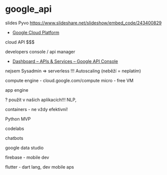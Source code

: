 # google_api

slides Pyvo https://www.slideshare.net/slideshow/embed_code/243400829



* [Google Cloud Platform](https://console.cloud.google.com/)

cloud API $$$

developers console / api manager

* [Dashboard – APIs & Services – Google API Console](https://console.developers.google.com/projectselector2/apis/dashboard?pli=1&supportedpurview=project)



nejsem Sysadmin => serverless !!! Autoscaling (neběží = neplatím)




compute engine - cloud.google.com/compute
micro - free VM

app engine


? použít v našich aplikacích!!!
NLP, 


containers - ne vždy efektivní!



Python MVP


codelabs

chatbots


google data studio


firebase - mobile dev

flutter - dart lang, dev mobile aps











